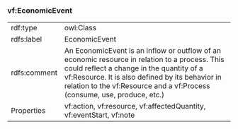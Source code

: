 ### vf:EconomicEvent

<table>
<tr><td>rdf:type</td><td> owl:Class </td></tr>
<tr><td>rdfs:label</td><td>EconomicEvent</td></tr>
<tr><td>rdfs:comment</td><td>An EconomicEvent is an inflow or outflow of an economic resource in relation to a process. This could reflect a change in the quantity of a vf:Resource. It is also defined by its behavior in relation to the vf:Resource and a vf:Process (consume, use, produce, etc.)</td></tr>
<tr><td>Properties</td><td>vf:action, vf:resource, vf:affectedQuantity, vf:eventStart, vf:note</td></tr>
</table>
